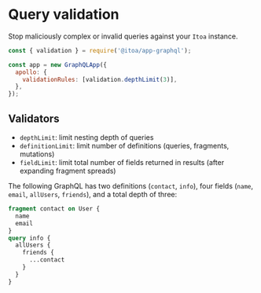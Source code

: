 <!--[meta]
section: api
title: Query validation
order: 6
[meta]-->

# Query validation

Stop maliciously complex or invalid queries against your `Itoa` instance.

```javascript
const { validation } = require('@itoa/app-graphql');

const app = new GraphQLApp({
  apollo: {
    validationRules: [validation.depthLimit(3)],
  },
});
```

## Validators

- `depthLimit`: limit nesting depth of queries
- `definitionLimit`: limit number of definitions (queries, fragments, mutations)
- `fieldLimit`: limit total number of fields returned in results (after expanding fragment spreads)

The following GraphQL has two definitions (`contact`, `info`), four fields (`name`, `email`, `allUsers`, `friends`), and a total depth of three:

```graphql
fragment contact on User {
  name
  email
}
query info {
  allUsers {
    friends {
      ...contact
    }
  }
}
```

